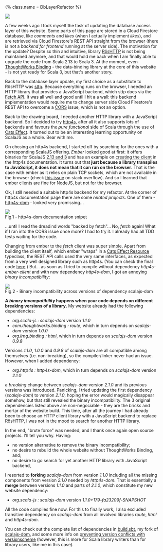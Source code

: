 {%
  class.name = DbLayerRefactor
%}
<div class="aside">
  <img src="/img/refactoring.png" />
</div>

A few weeks ago I took myself the task of updating the database access layer of this website. Some parts of this page
are stored in a Cloud Firestore database, like *comments* and *likes* (when I actually implement *likes*), and are
retrieved via Cloud Firestore's REST API straight from the browser (there is not a *backend for frontend* running at the
server side). The motivation for the update? Despite so thin and intuitive, library
[RösHTTP](https://github.com/hmil/RosHTTP) is not being maintained anymore, and that would hold me back when I am
finally able to upgrade the code from Scala 2.13 to Scala 3. At the moment, even
[ThoughtWorks Binding](https://github.com/ThoughtWorksInc/Binding.scala) - the data-binding library at the core of this
website - is not yet ready for Scala 3, but that's another story.

Back to the database layer update, my first choice as a substitute to RösHTTP was
[sttp](https://sttp.softwaremill.com/en/v2/). Because everything runs on the browser, I needed an HTTP library that
provides a JavaScript backend, which sttp does via the
[Fetch API](https://sttp.softwaremill.com/en/v2/backends/javascript/fetch.html). It was all well and good until I hit a
a wall: this backend implementation would require me to change server side Cloud Firestore's REST API to overcome a
[CORS](https://developer.mozilla.org/en-US/docs/Web/HTTP/CORS) issue, which is not an option.

Back to the drawing board, I needed another HTTP library with a JavaScript backend. So I decided to try
[http4s](https://http4s.org/), after all it also supports lots of backends and favours the *pure functional* side of
Scala through the use of [Cats Effect](https://typelevel.org/cats-effect/). It turned out to be an interesting
learning opportunity on ScalaJS as a whole. Bear with me.

On chosing an http4s backend, I started off by searching for the ones with a corresponding ScalaJS offering. *Ember*
looked good at first: it offers binaries for ScalaJS
[2.13 and 3](https://http4s.org/v1/docs/client.html#creating-the-client) and has an
example on [creating the client](https://http4s.org/v1/docs/client.html#creating-the-client) in the http4s
documentation. It turns out that **just because a library transpiles to JavaScript, it does not mean that it can run on
the browser**. That is the case with ember as it relies on plain TCP sockets, which are not available in the browser
(check [this issue](https://stackoverflow.com/questions/40599069/node-js-net-socket-is-not-a-constructor) on stack
overflow). And so I learned that ember clients are fine for NodeJS, but not for the browser.

Ok, I still needed a suitable http4s backend for my refactor. At the corner of http4s documentation page there are some
*related projects*. One of them - [http4s-dom](https://http4s.github.io/http4s-dom/) - looked very promissing...

<div class="aside">
  <img src="/img/http4s-dom.png" />
  <figcaption>Fig.1 - http4s-dom documentation snipet</figcaption>
</div>

...until I read the dreadind words "backed by fetch"... No, *fetch* again! What if I ran into the CORS issue once more?
I had to try it. I already had all TDD tests waiting for the code.

Changing from ember to the *fetch* client was super simple. Apart from building the client itself, which ember "wraps"
in a [Cats Effect Resource](https://typelevel.org/cats-effect/docs/std/resource) typeclass, the REST API calls used the
very same interfaces, as expected from a very well designed library such as http4s. (You can check the final code
[here](https://github.com/talestonini/talestonini.com/blob/master/src/main/scala/com/talestonini/db/CloudFirestore.scala).)
But... as soon as I tried to compile without dependency *http4s-ember-client* and with new dependency *http4s-dom*, I
got an annoying *binary incompatibility*:

<div class="aside">
  <img src="/img/binary-incompatibility.png" />
  <figcaption>Fig.2 - Binary incompatibility across versions of dependency scalajs-dom</figcaption>
</div>

**A *binary incompatibility* happens when your code depends on different breaking versions of a library.** My website
already had the following dependencies:

- *org.scala-js : scalajs-dom* version *1.1.0*
- *com.thoughtworks.binding : route*, which in turn depends on *scalajs-dom* version *1.0.0*
- *org.lrng.binding : html*, which in turn depends on *scalajs-dom* version *0.9.8*

Versions *1.1.0*, *1.0.0* and *0.9.8* of *scalajs-dom* are all compatible among themselves (i.e. non-breaking), so the
compiler/linker never had an issue. However, when I added dependency:

- *org.http4s : http4s-dom*, which in turn depends on *scalajs-dom* version *2.1.0*

a *breaking* change between *scalajs-dom* version *2.1.0* and its previous versions was introduced. Panicking, I tried
updating the first dependency (*scalajs-dom*) to version *2.1.0*, hoping the error would magically disappear somehow,
but that still revealed the binary incompatibility. The 3 original dependencies listed above are non-negociable - they
are the bricks and mortar of the website build. This time, after all the journey I had already been to choose an HTTP
client library with a JavaScript backend to replace RösHTTP, I was not in the mood to search for another HTTP library.

In the end, "brute force" was needed, and I thank once again open source projects. I'll tell you why. Having:

- no version alternative to remove the binary incompatibility;
- no desire to rebuild the whole website without ThoughtWorks Binding, and;
- no desire to go search for yet another HTTP library with JavaScript backend,

I resorted to **forking** *scalajs-dom* from version *1.1.0* including all the missing components from version *2.1.0*
needed by *http4s-dom*. That is essentially a **merge** between versions *1.1.0* and parts of *2.1.0*, which constitute
my new website dependency:

- *org.scala-js : scalajs-dom* version *1.1.0+179-fa23209f-SNAPSHOT*

All the code compiles fine now. For this to finally work, I also excluded transitive dependency on *scalajs-dom* from
all involved libraries *route*, *html* and *http4s-dom*.

You can check out the complete list of dependencies in
[build.sbt](https://github.com/talestonini/talestonini.com/blob/master/build.sbt), my fork of
[scalajs-dom](https://github.com/talestonini/scala-js-dom), and some more info on
[preventing version conflicts with versionscheme](https://www.scala-lang.org/blog/2021/02/16/preventing-version-conflicts-with-versionscheme.html)
(however, this is more for Scala library writers than for library users, like me in this case).
